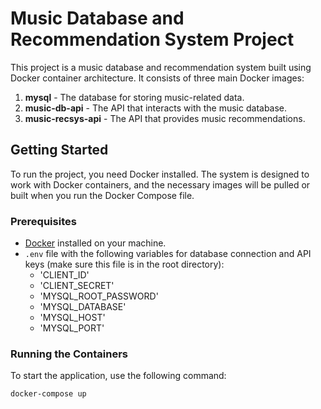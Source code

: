 # Music Database and Recommendation System Project

This project is a music database and recommendation system built using Docker container architecture. It consists of three main Docker images:

1. **mysql** - The database for storing music-related data.
2. **music-db-api** - The API that interacts with the music database.
3. **music-recsys-api** - The API that provides music recommendations.

## Getting Started

To run the project, you need Docker installed. The system is designed to work with Docker containers, and the necessary images will be pulled or built when you run the Docker Compose file.

### Prerequisites

- [Docker](https://www.docker.com/get-started) installed on your machine.
- `.env` file with the following variables for database connection and API keys (make sure this file is in the root directory):
  - 'CLIENT_ID'
  - 'CLIENT_SECRET'
  - 'MYSQL_ROOT_PASSWORD'
  - 'MYSQL_DATABASE'
  - 'MYSQL_HOST'
  - 'MYSQL_PORT'


### Running the Containers

To start the application, use the following command:

```bash
docker-compose up
